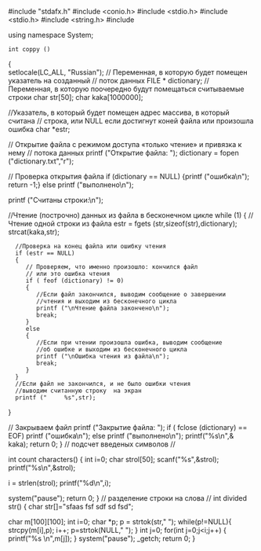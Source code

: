#include "stdafx.h"
#include <conio.h>
#include  <stdio.h>
#include <stdio.h>
#include <string.h>
#include <iostream>

using namespace System;






	int coppy ()
{  
	setlocale(LC_ALL, "Russian");
   // Переменная, в которую будет помещен указатель на созданный
   // поток данных 
   FILE * dictionary;
   // Переменная, в которую поочередно будут помещаться считываемые строки
   char str[50];
   char kaka[1000000];

   //Указатель, в который будет помещен адрес массива, в который считана 
   // строка, или NULL если достигнут коней файла или произошла ошибка
   char *estr;

   // Открытие файла с режимом доступа «только чтение» и привязка к нему 
   // потока данных
   printf ("Открытие файла: ");
   dictionary = fopen ("dictionary.txt","r");

   // Проверка открытия файла
   if (dictionary == NULL) {printf ("ошибка\n"); return -1;}
   else printf ("выполнено\n");

   printf ("Считаны строки:\n");

   //Чтение (построчно) данных из файла в бесконечном цикле
   while (1)
   {
      // Чтение одной строки  из файла
      estr = fgets (str,sizeof(str),dictionary);
	    strcat(kaka,str);

      //Проверка на конец файла или ошибку чтения
      if (estr == NULL)
      {
         // Проверяем, что именно произошло: кончился файл
         // или это ошибка чтения
         if ( feof (dictionary) != 0)
         {  
            //Если файл закончился, выводим сообщение о завершении 
            //чтения и выходим из бесконечного цикла
            printf ("\nЧтение файла закончено\n");
            break;
         }
         else
         {
            //Если при чтении произошла ошибка, выводим сообщение 
            //об ошибке и выходим из бесконечного цикла
            printf ("\nОшибка чтения из файла\n");
            break;
         }
      }
      //Если файл не закончился, и не было ошибки чтения 
      //выводим считанную строку  на экран
      printf ("     %s",str);
   }

   // Закрываем файл
   printf ("Закрытие файла: ");
   if ( fclose (dictionary) == EOF) 
     printf ("ошибка\n");
     else
     printf ("выполнено\n");
   printf("%s\n",& kaka);
   return 0;
} 
//  подсчет введеных символов  //
 
int count  characters()
{ int i=0;
 char strol[50];
 scanf("%s",&strol);
 printf("%s\n",&strol);

 i = strlen(strol);
 printf("%d\n",i);

 system("pause");
  return 0;
}
// разделение строки на слова //
 int divided str()
{ char str[]="sfaas  fsf sdf sd fsd";

char m[100][100];
int i=0;
    char *p;
    p = strtok(str," ");
    while(p!=NULL){
        strcpy(m[i],p);
        i++;
        p=strtok(NULL," ");
    }
    int j=0;
	for(int j=0;j<i;j++) {
		printf("%s \n",m[j]);
	}
system("pause"); 
_getch;
    return 0;
}

